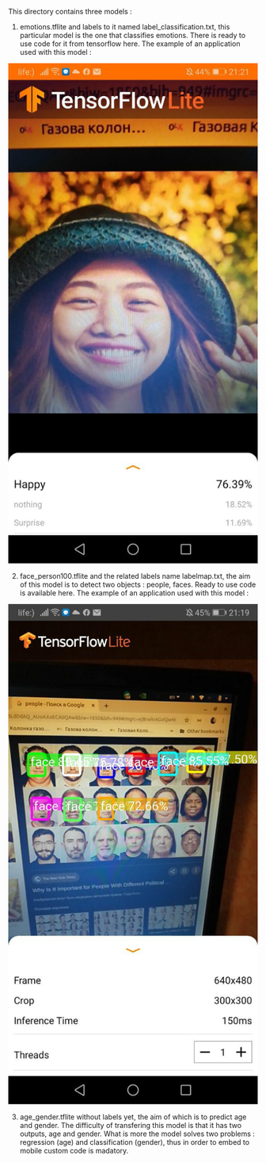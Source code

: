 This directory contains three models : 
1) emotions.tflite and labels to it named label_classification.txt, this particular model is the one that classifies emotions.
There is ready to use code for it from tensorflow <a link='https://www.tensorflow.org/lite/models/image_classification/overview'>here</a>. The example of an application used with this model :
<IMG src='emotions.jpg'>

2) face_person100.tflite and the related labels name labelmap.txt, the aim of this model is to detect two objects : people, faces. Ready to use code is available <a link='https://www.tensorflow.org/lite/models/object_detection/overview'>here</a>. The example of an application used with this model :
<IMG src='detection.jpg'>

3) age_gender.tflite without labels yet, the aim of which is to predict age and gender. The difficulty of transfering this model is that it has two outputs, age and gender. 
What is more the model solves two problems : regression (age) and classification (gender), thus in order to embed to mobile custom code is madatory.

